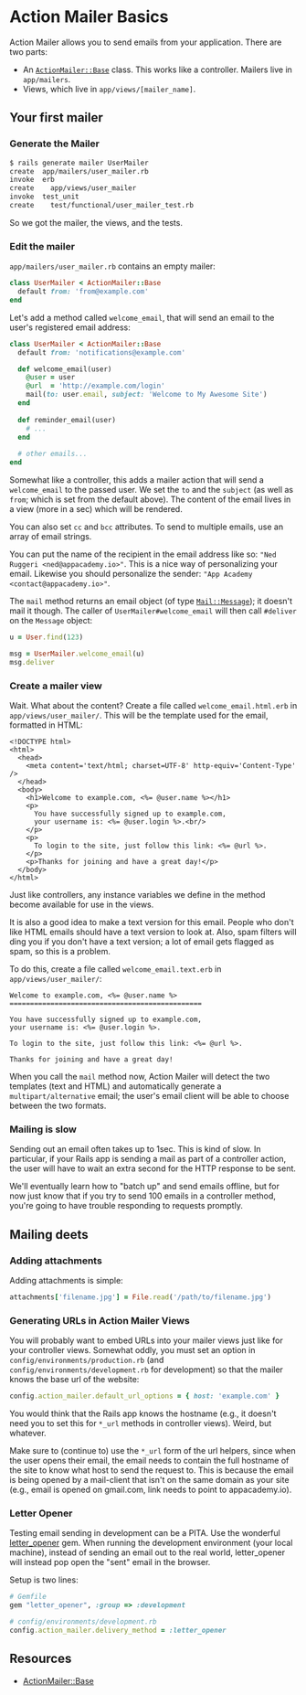 # Action Mailer Basics

Action Mailer allows you to send emails from your application. There
are two parts:

* An [`ActionMailer::Base`][action-mailer-base-docs] class. This works
  like a controller. Mailers live in `app/mailers`.
* Views, which live in `app/views/[mailer_name]`.

## Your first mailer
### Generate the Mailer

```bash
$ rails generate mailer UserMailer
create  app/mailers/user_mailer.rb
invoke  erb
create    app/views/user_mailer
invoke  test_unit
create    test/functional/user_mailer_test.rb
```

So we got the mailer, the views, and the tests.

### Edit the mailer

`app/mailers/user_mailer.rb` contains an empty mailer:

```ruby
class UserMailer < ActionMailer::Base
  default from: 'from@example.com'
end
```

Let's add a method called `welcome_email`, that will send an email to
the user's registered email address:

```ruby
class UserMailer < ActionMailer::Base
  default from: 'notifications@example.com'

  def welcome_email(user)
    @user = user
    @url  = 'http://example.com/login'
    mail(to: user.email, subject: 'Welcome to My Awesome Site')
  end
  
  def reminder_email(user)
    # ...
  end
  
  # other emails...
end
```

Somewhat like a controller, this adds a mailer action that will send a
`welcome_email` to the passed user. We set the `to` and the `subject`
(as well as `from`; which is set from the default above). The content
of the email lives in a view (more in a sec) which will be rendered.

You can also set `cc` and `bcc` attributes. To send to multiple
emails, use an array of email strings.

You can put the name of the recipient in the email address like so:
`"Ned Ruggeri <ned@appacademy.io>"`. This is a nice way of
personalizing your email. Likewise you should personalize the sender:
`"App Academy <contact@appacademy.io>"`.

The `mail` method returns an email object (of type
[`Mail::Message`][mail-message-github]); it doesn't mail it
though. The caller of `UserMailer#welcome_email` will then call
`#deliver` on the `Message` object:

```ruby
u = User.find(123)

msg = UserMailer.welcome_email(u)
msg.deliver
```

### Create a mailer view

Wait. What about the content? Create a file called
`welcome_email.html.erb` in `app/views/user_mailer/`. This will be the
template used for the email, formatted in HTML:

```html+erb
<!DOCTYPE html>
<html>
  <head>
    <meta content='text/html; charset=UTF-8' http-equiv='Content-Type' />
  </head>
  <body>
    <h1>Welcome to example.com, <%= @user.name %></h1>
    <p>
      You have successfully signed up to example.com,
      your username is: <%= @user.login %>.<br/>
    </p>
    <p>
      To login to the site, just follow this link: <%= @url %>.
    </p>
    <p>Thanks for joining and have a great day!</p>
  </body>
</html>
```

Just like controllers, any instance variables we define in the method
become available for use in the views.

It is also a good idea to make a text version for this email. People
who don't like HTML emails should have a text version to look
at. Also, spam filters will ding you if you don't have a text version;
a lot of email gets flagged as spam, so this is a problem.

To do this, create a file called `welcome_email.text.erb` in
`app/views/user_mailer/`:

```erb
Welcome to example.com, <%= @user.name %>
===============================================

You have successfully signed up to example.com,
your username is: <%= @user.login %>.

To login to the site, just follow this link: <%= @url %>.

Thanks for joining and have a great day!
```

When you call the `mail` method now, Action Mailer will detect the two
templates (text and HTML) and automatically generate a
`multipart/alternative` email; the user's email client will be able to
choose between the two formats.

### Mailing is slow

Sending out an email often takes up to 1sec. This is kind of slow. In
particular, if your Rails app is sending a mail as part of a
controller action, the user will have to wait an extra second for the
HTTP response to be sent.

We'll eventually learn how to "batch up" and send emails offline, but
for now just know that if you try to send 100 emails in a controller
method, you're going to have trouble responding to requests promptly.

## Mailing deets

### Adding attachments

Adding attachments is simple:

```ruby
attachments['filename.jpg'] = File.read('/path/to/filename.jpg')
```

### Generating URLs in Action Mailer Views

You will probably want to embed URLs into your mailer views just like
for your controller views. Somewhat oddly, you must set an option in
`config/environments/production.rb` (and
`config/environments/development.rb` for development) so that the
mailer knows the base url of the website:

```ruby
config.action_mailer.default_url_options = { host: 'example.com' }
```

You would think that the Rails app knows the hostname (e.g., it
doesn't need you to set this for `*_url` methods in controller
views). Weird, but whatever.

Make sure to (continue to) use the `*_url` form of the url helpers,
since when the user opens their email, the email needs to contain the
full hostname of the site to know what host to send the request
to. This is because the email is being opened by a mail-client that
isn't on the same domain as your site (e.g., email is opened on
gmail.com, link needs to point to appacademy.io).

### Letter Opener

Testing email sending in development can be a PITA. Use the wonderful
[letter_opener][letter-opener-github] gem. When running the
development environment (your local machine), instead of sending an
email out to the real world, letter\_opener will instead pop open the
"sent" email in the browser.

Setup is two lines:

```ruby
# Gemfile
gem "letter_opener", :group => :development

# config/environments/development.rb
config.action_mailer.delivery_method = :letter_opener
```

## Resources

* [ActionMailer::Base][action-mailer-base-docs]

[action-mailer-base-docs]: http://api.rubyonrails.org/classes/ActionMailer/Base.html
[mail-message-github]: https://github.com/mikel/mail/blob/master/lib/mail/message.rb
[letter-opener-github]: https://github.com/ryanb/letter_opener
